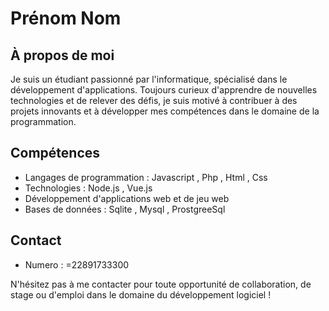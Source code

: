 # Prénom Nom

## À propos de moi

Je suis un étudiant passionné par l'informatique, spécialisé dans le développement d'applications. Toujours curieux d'apprendre de nouvelles technologies et de relever des défis, je suis motivé à contribuer à des projets innovants et à développer mes compétences dans le domaine de la programmation.

## Compétences

- Langages de programmation : Javascript , Php , Html , Css 
- Technologies : Node.js , Vue.js
- Développement d'applications web et de jeu web
- Bases de données : Sqlite , Mysql , ProstgreeSql



## Contact

- Numero : =22891733300

N'hésitez pas à me contacter pour toute opportunité de collaboration, de stage ou d'emploi dans le domaine du développement logiciel !

